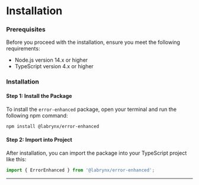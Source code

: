 # Installation

### Prerequisites

Before you proceed with the installation, ensure you meet the following requirements:

* Node.js version 14.x or higher
* TypeScript version 4.x or higher

### Installation

#### Step 1: Install the Package

To install the `error-enhanced` package, open your terminal and run the following npm command:

```bash
npm install @labrynx/error-enhanced
```

#### Step 2: Import into Project

After installation, you can import the package into your TypeScript project like this:

```typescript
import { ErrorEnhanced } from '@labrynx/error-enhanced';
```

***
